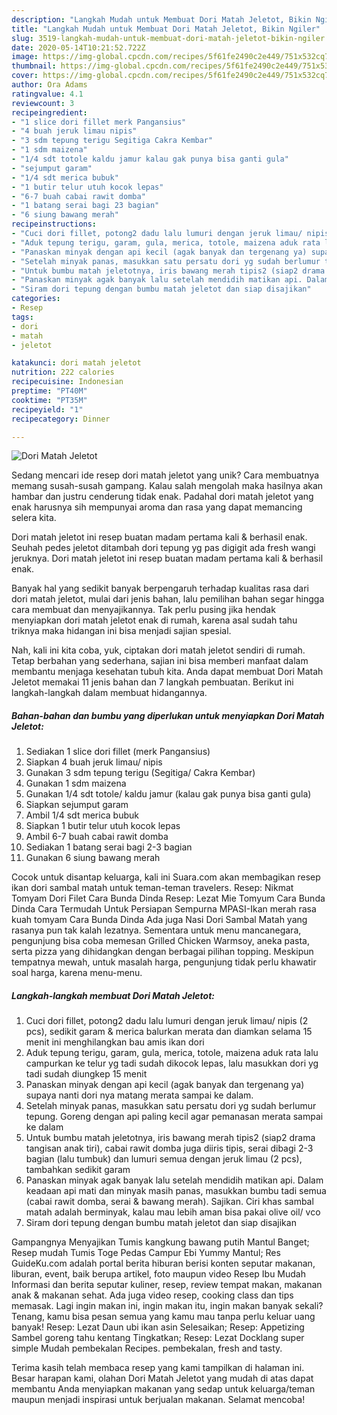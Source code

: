 ```yaml
---
description: "Langkah Mudah untuk Membuat Dori Matah Jeletot, Bikin Ngiler"
title: "Langkah Mudah untuk Membuat Dori Matah Jeletot, Bikin Ngiler"
slug: 3519-langkah-mudah-untuk-membuat-dori-matah-jeletot-bikin-ngiler
date: 2020-05-14T10:21:52.722Z
image: https://img-global.cpcdn.com/recipes/5f61fe2490c2e449/751x532cq70/dori-matah-jeletot-foto-resep-utama.jpg
thumbnail: https://img-global.cpcdn.com/recipes/5f61fe2490c2e449/751x532cq70/dori-matah-jeletot-foto-resep-utama.jpg
cover: https://img-global.cpcdn.com/recipes/5f61fe2490c2e449/751x532cq70/dori-matah-jeletot-foto-resep-utama.jpg
author: Ora Adams
ratingvalue: 4.1
reviewcount: 3
recipeingredient:
- "1 slice dori fillet merk Pangansius"
- "4 buah jeruk limau nipis"
- "3 sdm tepung terigu Segitiga Cakra Kembar"
- "1 sdm maizena"
- "1/4 sdt totole kaldu jamur kalau gak punya bisa ganti gula"
- "sejumput garam"
- "1/4 sdt merica bubuk"
- "1 butir telur utuh kocok lepas"
- "6-7 buah cabai rawit domba"
- "1 batang serai bagi 23 bagian"
- "6 siung bawang merah"
recipeinstructions:
- "Cuci dori fillet, potong2 dadu lalu lumuri dengan jeruk limau/ nipis (2 pcs), sedikit garam &amp; merica balurkan merata dan diamkan selama 15 menit ini menghilangkan bau amis ikan dori"
- "Aduk tepung terigu, garam, gula, merica, totole, maizena aduk rata lalu campurkan ke telur yg tadi sudah dikocok lepas, lalu masukkan dori yg tadi sudah diungkep 15 menit"
- "Panaskan minyak dengan api kecil (agak banyak dan tergenang ya) supaya nanti dori nya matang merata sampai ke dalam."
- "Setelah minyak panas, masukkan satu persatu dori yg sudah berlumur tepung. Goreng dengan api paling kecil agar pemanasan merata sampai ke dalam"
- "Untuk bumbu matah jeletotnya, iris bawang merah tipis2 (siap2 drama tangisan anak tiri), cabai rawit domba juga diiris tipis, serai dibagi 2-3 bagian (lalu tumbuk) dan lumuri semua dengan jeruk limau (2 pcs), tambahkan sedikit garam"
- "Panaskan minyak agak banyak lalu setelah mendidih matikan api. Dalam keadaan api mati dan minyak masih panas, masukkan bumbu tadi semua (cabai rawit domba, serai &amp; bawang merah). Sajikan. Ciri khas sambal matah adalah berminyak, kalau mau lebih aman bisa pakai olive oil/ vco"
- "Siram dori tepung dengan bumbu matah jeletot dan siap disajikan"
categories:
- Resep
tags:
- dori
- matah
- jeletot

katakunci: dori matah jeletot 
nutrition: 222 calories
recipecuisine: Indonesian
preptime: "PT40M"
cooktime: "PT35M"
recipeyield: "1"
recipecategory: Dinner

---
```



![Dori Matah Jeletot](https://img-global.cpcdn.com/recipes/5f61fe2490c2e449/751x532cq70/dori-matah-jeletot-foto-resep-utama.jpg)

Sedang mencari ide resep dori matah jeletot yang unik? Cara membuatnya memang susah-susah gampang. Kalau salah mengolah maka hasilnya akan hambar dan justru cenderung tidak enak. Padahal dori matah jeletot yang enak harusnya sih mempunyai aroma dan rasa yang dapat memancing selera kita.

Dori matah jeletot ini resep buatan madam pertama kali &amp; berhasil enak. Seuhah pedes jeletot ditambah dori tepung yg pas digigit ada fresh wangi jeruknya. Dori matah jeletot ini resep buatan madam pertama kali &amp; berhasil enak.

Banyak hal yang sedikit banyak berpengaruh terhadap kualitas rasa dari dori matah jeletot, mulai dari jenis bahan, lalu pemilihan bahan segar hingga cara membuat dan menyajikannya. Tak perlu pusing jika hendak menyiapkan dori matah jeletot enak di rumah, karena asal sudah tahu triknya maka hidangan ini bisa menjadi sajian spesial.


Nah, kali ini kita coba, yuk, ciptakan dori matah jeletot sendiri di rumah. Tetap berbahan yang sederhana, sajian ini bisa memberi manfaat dalam membantu menjaga kesehatan tubuh kita. Anda dapat membuat Dori Matah Jeletot memakai 11 jenis bahan dan 7 langkah pembuatan. Berikut ini langkah-langkah dalam membuat hidangannya.

<!--inarticleads1-->

##### Bahan-bahan dan bumbu yang diperlukan untuk menyiapkan Dori Matah Jeletot:

1. Sediakan 1 slice dori fillet (merk Pangansius)
1. Siapkan 4 buah jeruk limau/ nipis
1. Gunakan 3 sdm tepung terigu (Segitiga/ Cakra Kembar)
1. Gunakan 1 sdm maizena
1. Gunakan 1/4 sdt totole/ kaldu jamur (kalau gak punya bisa ganti gula)
1. Siapkan sejumput garam
1. Ambil 1/4 sdt merica bubuk
1. Siapkan 1 butir telur utuh kocok lepas
1. Ambil 6-7 buah cabai rawit domba
1. Sediakan 1 batang serai bagi 2-3 bagian
1. Gunakan 6 siung bawang merah


Cocok untuk disantap keluarga, kali ini Suara.com akan membagikan resep ikan dori sambal matah untuk teman-teman travelers. Resep: Nikmat Tomyam Dori Filet Cara Bunda Dinda Resep: Lezat Mie Tomyum Cara Bunda Dinda Cara Termudah Untuk Persiapan Sempurna MPASI-Ikan merah rasa kuah tomyam Cara Bunda Dinda Ada juga Nasi Dori Sambal Matah yang rasanya pun tak kalah lezatnya. Sementara untuk menu mancanegara, pengunjung bisa coba memesan Grilled Chicken Warmsoy, aneka pasta, serta pizza yang dihidangkan dengan berbagai pilihan topping. Meskipun tempatnya mewah, untuk masalah harga, pengunjung tidak perlu khawatir soal harga, karena menu-menu. 

<!--inarticleads2-->

##### Langkah-langkah membuat Dori Matah Jeletot:

1. Cuci dori fillet, potong2 dadu lalu lumuri dengan jeruk limau/ nipis (2 pcs), sedikit garam &amp; merica balurkan merata dan diamkan selama 15 menit ini menghilangkan bau amis ikan dori
1. Aduk tepung terigu, garam, gula, merica, totole, maizena aduk rata lalu campurkan ke telur yg tadi sudah dikocok lepas, lalu masukkan dori yg tadi sudah diungkep 15 menit
1. Panaskan minyak dengan api kecil (agak banyak dan tergenang ya) supaya nanti dori nya matang merata sampai ke dalam.
1. Setelah minyak panas, masukkan satu persatu dori yg sudah berlumur tepung. Goreng dengan api paling kecil agar pemanasan merata sampai ke dalam
1. Untuk bumbu matah jeletotnya, iris bawang merah tipis2 (siap2 drama tangisan anak tiri), cabai rawit domba juga diiris tipis, serai dibagi 2-3 bagian (lalu tumbuk) dan lumuri semua dengan jeruk limau (2 pcs), tambahkan sedikit garam
1. Panaskan minyak agak banyak lalu setelah mendidih matikan api. Dalam keadaan api mati dan minyak masih panas, masukkan bumbu tadi semua (cabai rawit domba, serai &amp; bawang merah). Sajikan. Ciri khas sambal matah adalah berminyak, kalau mau lebih aman bisa pakai olive oil/ vco
1. Siram dori tepung dengan bumbu matah jeletot dan siap disajikan


Gampangnya Menyajikan Tumis kangkung bawang putih Mantul Banget; Resep mudah Tumis Toge Pedas Campur Ebi Yummy Mantul; Res GuideKu.com adalah portal berita hiburan berisi konten seputar makanan, liburan, event, baik berupa artikel, foto maupun video Resep Ibu Mudah Informasi dan berita seputar kuliner, resep, review tempat makan, makanan anak &amp; makanan sehat. Ada juga video resep, cooking class dan tips memasak. Lagi ingin makan ini, ingin makan itu, ingin makan banyak sekali? Tenang, kamu bisa pesan semua yang kamu mau tanpa perlu keluar uang banyak! Resep: Lezat Daun ubi ikan asin Selesaikan; Resep: Appetizing Sambel goreng tahu kentang Tingkatkan; Resep: Lezat Docklang super simple Mudah pembekalan Recipes. pembekalan, fresh and tasty. 

Terima kasih telah membaca resep yang kami tampilkan di halaman ini. Besar harapan kami, olahan Dori Matah Jeletot yang mudah di atas dapat membantu Anda menyiapkan makanan yang sedap untuk keluarga/teman maupun menjadi inspirasi untuk berjualan makanan. Selamat mencoba!
